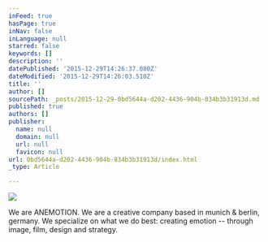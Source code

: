 ```yaml
---
inFeed: true
hasPage: true
inNav: false
inLanguage: null
starred: false
keywords: []
description: ''
datePublished: '2015-12-29T14:26:37.080Z'
dateModified: '2015-12-29T14:26:03.510Z'
title: ''
author: []
sourcePath: _posts/2015-12-29-0bd5644a-d202-4436-904b-834b3b31913d.md
published: true
authors: []
publisher:
  name: null
  domain: null
  url: null
  favicon: null
url: 0bd5644a-d202-4436-904b-834b3b31913d/index.html
_type: Article

---
```

![](https://the-grid-user-content.s3-us-west-2.amazonaws.com/78c99e2d-f58a-4861-97e8-9a2f15c47692.png)

We are ANEMOTION. We are a creative company based in munich & berlin, germany. We specialize on what we do best: creating emotion -- through image, film, design and strategy.